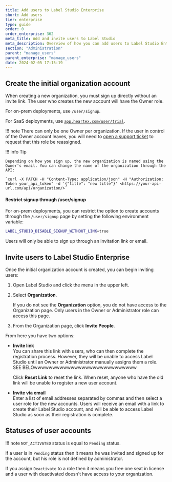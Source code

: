 ```yaml
---
title: Add users to Label Studio Enterprise
short: Add users
tier: enterprise
type: guide
order: 0
order_enterprise: 362
meta_title: Add and invite users to Label Studio
meta_description: Overview of how you can add users to Label Studio Enterprise
section: "Administration"
parent: "manage_users"
parent_enterprise: "manage_users"
date: 2024-02-05 17:15:19
---
```


## Create the initial organization account

When creating a new organization, you must sign up directly without an invite link. The user who creates the new account will have the Owner role. 

For on-prem deployments, use `/user/signup`. 

For SaaS deployments, use [`app.heartex.com/user/trial`](https://app.heartex.com/user/trial).

!!! note
    There can only be one Owner per organization. If the user in control of the Owner account leaves, you will need to [open a support ticket](https://support.humansignal.com/hc/en-us/requests/new) to request that this role be reassigned. 

!!! info Tip

    Depending on how you sign up, the new organization is named using the Owner's email. You can change the name of the organization through the API: 

    `curl -X PATCH -H "Content-Type: application/json" -H "Authorization: Token your_api_token" -d '{"title": "new title"}' <https://your-api-url.com/api/organization/>`


#### Restrict signup through /user/signup

For on-prem deployments, you can restrict the option to create accounts through the `/user/signup` page by setting the following environment variable:

```bash
LABEL_STUDIO_DISABLE_SIGNUP_WITHOUT_LINK=true
```

Users will only be able to sign up through an invitation link or email. 


## Invite users to Label Studio Enterprise

Once the initial organization account is created, you can begin inviting users:

1. Open Label Studio and click the menu in the upper left. 
2. Select **Organization**. 

    If you do not see the **Organization** option, you do not have access to the Organization page. Only users in the Owner or Administrator role can access this page. 
3. From the Organization page, click **Invite People**. 

From here you have two options:

* **Invite link**  
You can share this link with users, who can then complete the registration process. However, they will be unable to access Label Studio until an Owner or Administrator manually assigns them a role. SEE BELOwwwwwwwwwwwwwwwwwwwwwwwwwwww

    Click **Reset Link** to reset the link. When reset, anyone who have the old link will be unable to register a new user account. 

* **Invite via email**  
Enter a list of email addresses separated by commas and then select a user role for the new accounts. Users will receive an email with a link to create their Label Studio account, and will be able to access Label Studio as soon as their registration is complete. 


## Statuses of user accounts

!!! note
    `NOT_ACTIVATED` status is equal to `Pending` status.

If a user is in `Pending` status then it means he was invited and signed up for the account, but his role is not defined by administrator.

If you assign `Deactivate` to a role then it means you free one seat in license and a user with deactivated doesn't have access to your organization.